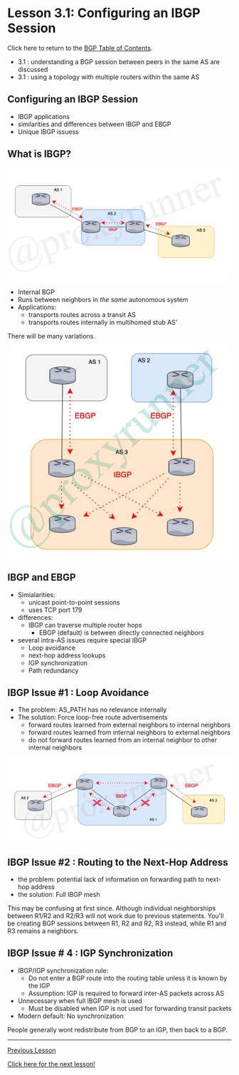# Lesson 3.1: Configuring an IBGP Session

Click here to return to the [BGP Table of Contents](../README.md).

 * 3.1 : understanding a BGP session between peers in the same AS are discussed
 * 3.1 : using a topology with multiple routers within the same AS

 ## Configuring an IBGP Session

 * IBGP applications
 * similarities and differences between IBGP and EBGP
 * Unique IBGP issuess

 ## What is IBGP?

![IBGP-EBGP Example](../../../img/ebgp-ibgp.png)

 * Internal BGP
 * Runs between neighbors in _the same_ autonomous system
 * Applications:
    + transports routes across a transit AS
    + transports routes internally in multihomed stub AS'

There will be many variations.  

![IBGP-EBGP Example 2](../../../img/ebgp-ibgp1.png)

## IBGP and EBGP

* Simialarities:
    + unicast point-to-point sessions
    + uses TCP port 179
* differences:
    + IBGP can traverse multiple router hops
        - EBGP (default) is between directly connected neighbors
* several intra-AS issues require special IBGP
    + Loop avoidance
    + next-hop address lookups
    + IGP synchronization
    +  Path redundancy

##  IBGP Issue #1 : Loop Avoidance

* The problem: AS_PATH has no relevance internally
* The solution: Force loop-free route advertisements
    + forward routes learned from external neighbors to internal neighbors
    + forward routes learned from internal neighbors to external neighbors
    + do not forward routes learned from an internal neighbor to other internal neighbors

![IBGP-EBGP Example 3](../../../img/ebgp-ibgp2.png)

##  IBGP Issue #2 : Routing to the Next-Hop Address

* the problem: potential lack of information on forwarding path to next-hop address
* the solution: Full IBGP mesh

This may be confusing at first since. Although individual neighborships between  R1/R2 and R2/R3 will not work due to previous statements. You'll be creating BGP sessions between R1, R2 and R2, R3 instead, while R1 and R3 remains a neighbors.

## IBGP Issue # 4 : IGP Synchronization

* IBGP/IGP synchronization rule:
    + Do not enter a BGP route into the routing table unless it is known by the IGP
    + Assumption: IGP is required to forward inter-AS packets across AS
* Unnecessary when full IBGP mesh is used
    + Must be disabled when IGP is not used for forwarding transit packets
* Modern default: No synchronization

People generally wont redistribute from BGP to an IGP, then back to a BGP.

---

[Previous Lesson](./2.2.md)

[Click here for the next lesson!](./3.2.md)
